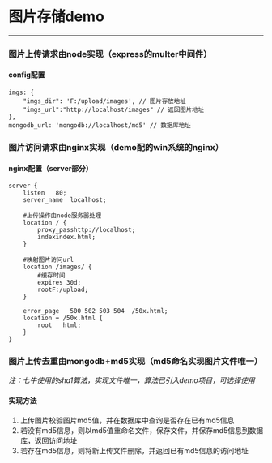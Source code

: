 # 图片存储demo

----------

### 图片上传请求由node实现（express的multer中间件）
#### config配置

    imgs: {
    	"imgs_dir": 'F:/upload/images', // 图片存放地址
    	"imgs_url":"http://localhost/images" // 返回图片地址
    },
    mongodb_url: 'mongodb://localhost/md5' // 数据库地址

### 图片访问请求由nginx实现（demo配的win系统的nginx）
#### nginx配置（server部分）
    server {
    	listen   80;
    	server_name  localhost;   
    
    	#上传操作由node服务器处理
    	location / {
    		proxy_passhttp://localhost;
    		indexindex.html;
    	}
    
    	#映射图片访问url
    	location /images/ {
			#缓存时间
    		expires 30d; 
    		rootF:/upload;
    	}
    
    	error_page   500 502 503 504  /50x.html;
    	location = /50x.html {
    		root   html;
    	}
    }

### 图片上传去重由mongodb+md5实现（md5命名实现图片文件唯一）
*注：七牛使用的sha1算法，实现文件唯一，算法已引入demo项目，可选择使用*
#### 实现方法
1. 上传图片校验图片md5值，并在数据库中查询是否存在已有md5信息
2. 若没有md5信息，则以md5值重命名文件，保存文件，并保存md5信息到数据库，返回访问地址
3. 若存在md5信息，则将新上传文件删除，并返回已有md5信息的访问地址
